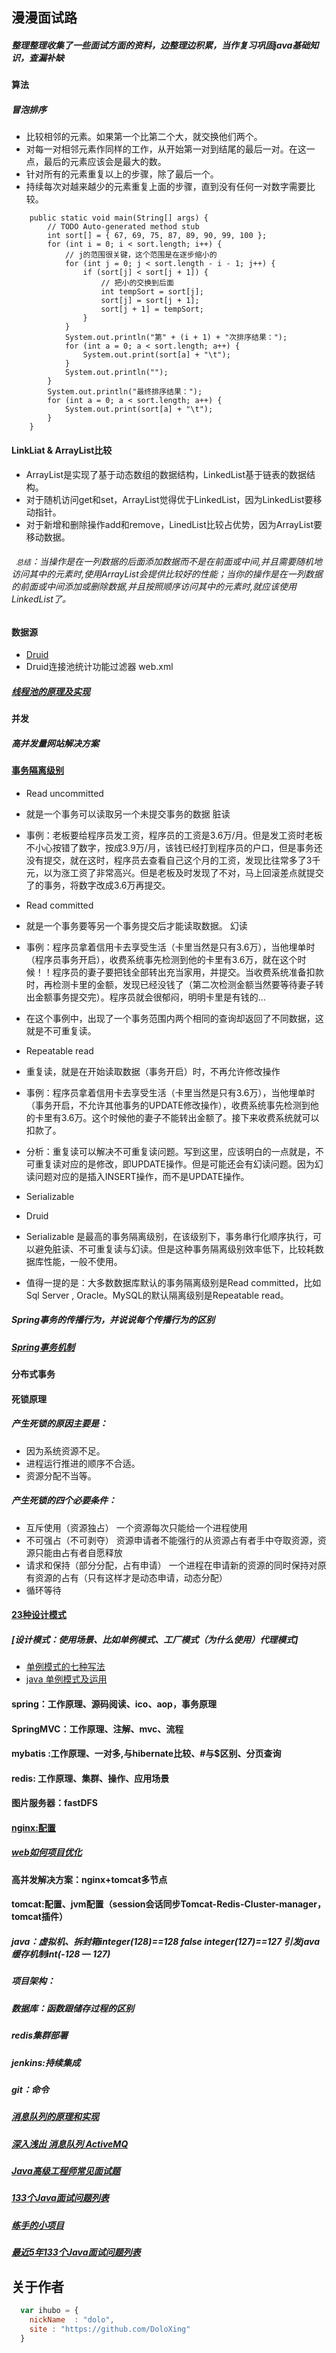 ## 漫漫面试路
##### 整理整理收集了一些面试方面的资料，边整理边积累，当作复习巩固java基础知识，查漏补缺
#### 算法
##### 冒泡排序
* 比较相邻的元素。如果第一个比第二个大，就交换他们两个。
* 对每一对相邻元素作同样的工作，从开始第一对到结尾的最后一对。在这一点，最后的元素应该会是最大的数。
* 针对所有的元素重复以上的步骤，除了最后一个。
* 持续每次对越来越少的元素重复上面的步骤，直到没有任何一对数字需要比较。
```
	public static void main(String[] args) {
		// TODO Auto-generated method stub
		int sort[] = { 67, 69, 75, 87, 89, 90, 99, 100 };
		for (int i = 0; i < sort.length; i++) {
			// j的范围很关键，这个范围是在逐步缩小的
			for (int j = 0; j < sort.length - i - 1; j++) {
				if (sort[j] < sort[j + 1]) {
					// 把小的交换到后面
					int tempSort = sort[j];
					sort[j] = sort[j + 1];
					sort[j + 1] = tempSort;
				}
			}
			System.out.println("第" + (i + 1) + "次排序结果：");
			for (int a = 0; a < sort.length; a++) {
				System.out.print(sort[a] + "\t");
			}
			System.out.println("");
		}
		System.out.println("最终排序结果：");
		for (int a = 0; a < sort.length; a++) {
			System.out.print(sort[a] + "\t");
		}
	}

```


#### LinkLiat & ArrayList比较
* ArrayList是实现了基于动态数组的数据结构，LinkedList基于链表的数据结构。 
* 对于随机访问get和set，ArrayList觉得优于LinkedList，因为LinkedList要移动指针。 
* 对于新增和删除操作add和remove，LinedList比较占优势，因为ArrayList要移动数据。 
 
###### ` 总结`：当操作是在一列数据的后面添加数据而不是在前面或中间,并且需要随机地访问其中的元素时,使用ArrayList会提供比较好的性能；当你的操作是在一列数据的前面或中间添加或删除数据,并且按照顺序访问其中的元素时,就应该使用LinkedList了。

#### 数据源 
* [Druid](https://github.com/alibaba/druid/wiki/%E5%B8%B8%E8%A7%81%E9%97%AE%E9%A2%98)
* Druid连接池统计功能过滤器 web.xml

##### [线程池的原理及实现](http://blog.csdn.net/hsuxu/article/details/8985931)


#### 并发
##### 高并发量网站解决方案

#### [事务隔离级别](http://www.cnblogs.com/younggun/archive/2013/07/16/3193800.html)

* Read uncommitted
 * 就是一个事务可以读取另一个未提交事务的数据   脏读
 * 事例：老板要给程序员发工资，程序员的工资是3.6万/月。但是发工资时老板不小心按错了数字，按成3.9万/月，该钱已经打到程序员的户口，但是事务还没有提交，就在这时，程序员去查看自己这个月的工资，发现比往常多了3千元，以为涨工资了非常高兴。但是老板及时发现了不对，马上回滚差点就提交了的事务，将数字改成3.6万再提交。

* Read committed
 * 就是一个事务要等另一个事务提交后才能读取数据。 幻读
 * 事例：程序员拿着信用卡去享受生活（卡里当然是只有3.6万），当他埋单时（程序员事务开启），收费系统事先检测到他的卡里有3.6万，就在这个时候！！程序员的妻子要把钱全部转出充当家用，并提交。当收费系统准备扣款时，再检测卡里的金额，发现已经没钱了（第二次检测金额当然要等待妻子转出金额事务提交完）。程序员就会很郁闷，明明卡里是有钱的…
 * 在这个事例中，出现了一个事务范围内两个相同的查询却返回了不同数据，这就是不可重复读。

* Repeatable read
 * 重复读，就是在开始读取数据（事务开启）时，不再允许修改操作
 * 事例：程序员拿着信用卡去享受生活（卡里当然是只有3.6万），当他埋单时（事务开启，不允许其他事务的UPDATE修改操作），收费系统事先检测到他的卡里有3.6万。这个时候他的妻子不能转出金额了。接下来收费系统就可以扣款了。
 * 分析：重复读可以解决不可重复读问题。写到这里，应该明白的一点就是，不可重复读对应的是修改，即UPDATE操作。但是可能还会有幻读问题。因为幻读问题对应的是插入INSERT操作，而不是UPDATE操作。

* Serializable
 * Druid
 * Serializable 是最高的事务隔离级别，在该级别下，事务串行化顺序执行，可以避免脏读、不可重复读与幻读。但是这种事务隔离级别效率低下，比较耗数据库性能，一般不使用。
* 值得一提的是：大多数数据库默认的事务隔离级别是Read committed，比如Sql Server , Oracle。MySQL的默认隔离级别是Repeatable read。

##### Spring事务的传播行为，并说说每个传播行为的区别

##### [Spring事务机制](http://blog.csdn.net/pingnanlee/article/details/11488695)

#### 分布式事务

#### 死锁原理
##### 产生死锁的原因主要是：
* 因为系统资源不足。
* 进程运行推进的顺序不合适。
* 资源分配不当等。
##### 产生死锁的四个必要条件：　　
* 互斥使用（资源独占）    一个资源每次只能给一个进程使用
* 不可强占（不可剥夺）    资源申请者不能强行的从资源占有者手中夺取资源，资源只能由占有者自愿释放
* 请求和保持（部分分配，占有申请）   一个进程在申请新的资源的同时保持对原有资源的占有（只有这样才是动态申请，动态分配）
* 循环等待 

#### [23种设计模式](http://zz563143188.iteye.com/blog/1847029)
##### [设计模式：使用场景、比如单例模式、工厂模式（为什么使用）代理模式]
* [单例模式的七种写法](http://cantellow.iteye.com/blog/838473)
* [java 单例模式及运用](http://damon-zhang.iteye.com/blog/1913596)

#### spring：工作原理、源码阅读、ico、aop，事务原理
#### SpringMVC：工作原理、注解、mvc、流程
#### mybatis :工作原理、一对多,与hibernate比较、#与$区别、分页查询
#### redis: 工作原理、集群、操作、应用场景

#### 图片服务器：fastDFS
#### [nginx:配置](http://www.cnblogs.com/xiaogangqq123/archive/2011/03/02/1969006.html)

##### [web如何项目优化](http://bbs.csdn.net/topics/391849317)

#### 高并发解决方案：nginx+tomcat多节点
#### tomcat:配置、jvm配置（session会话同步Tomcat-Redis-Cluster-manager，tomcat插件）

##### java：虚拟机、拆封箱integer(128)==128 false integer(127)==127 引发java缓存机制int(-128 — 127)
##### 项目架构：
##### 数据库：函数跟储存过程的区别


##### redis集群部署
##### jenkins:持续集成
##### git：命令

##### [消息队列的原理和实现](http://blog.csdn.net/blade2001/article/details/5193464)

##### [深入浅出 消息队列 ActiveMQ](http://blog.csdn.net/jwdstef/article/details/17380471)

##### [Java高级工程师常见面试题](http://www.itmayiedu.com/front/articleinfo/63.html)
##### [133个Java面试问题列表](https://mp.weixin.qq.com/s?__biz=MjM5OTA1MDUyMA==&mid=404429590&idx=3&sn=3df497e9d4e903ca4280d3c2a38b8dd7&scene=0&key=4fba1269978cb0d57d667f90a0b34f42c0e8775281f6de2314d0cb3c3696861de91366d51ac10c860e091b233566706e63baab0dde4a414e3efa4456c993d0cf501c622d210dbdeda9fb5ec4427fbf6f&ascene=0&uin=OTU1NDQ5NQ%3D%3D&devicetype=iMac+MacBookPro12%2C1+OSX+OSX+10.12.5+build(16F73)&version=12020810&nettype=WIFI&fontScale=100&pass_ticket=PyAD17uj6qPa3X3Qcn1nLh8EDH9PSj2DazhHSCRAwns%3D)
##### [练手的小项目](https://mp.weixin.qq.com/s?__biz=MjM5NzMyMjAwMA==&mid=400559329&idx=1&sn=fc99fec58b5934fff6d37fd86bbabfd2&scene=0&key=d366dccab315fdbfedd540e8b044eaac9eeb105d97d3d794548ded0acccbc64a0c984c70318d8927dae67a23bd4dbfbf53067ea334882c17062fee2c1847cf16a820c6aebb250a8243822c85c0847846&ascene=0&uin=OTU1NDQ5NQ%3D%3D&devicetype=iMac+MacBookPro12%2C1+OSX+OSX+10.12.5+build(16F73)&version=12020810&nettype=WIFI&fontScale=100&pass_ticket=PyAD17uj6qPa3X3Qcn1nLh8EDH9PSj2DazhHSCRAwns%3D)
##### [最近5年133个Java面试问题列表](http://www.importnew.com/17232.html)


## 关于作者

```javascript
  var ihubo = {
    nickName  : "dolo",
    site : "https://github.com/DoloXing"
  }
```

